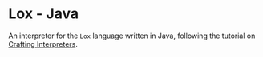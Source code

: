 # Lox - Java
An interpreter for the `Lox` language written in Java, following the tutorial on [Crafting Interpreters](https://www.craftinginterpreters.com).
